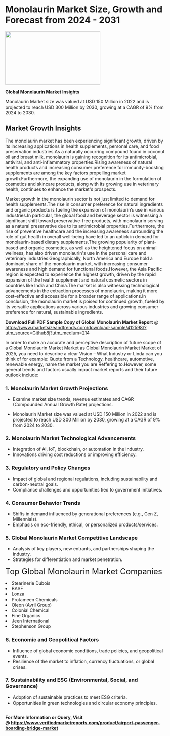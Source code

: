 <H1>Monolaurin Market Size, Growth and Forecast from 2024 - 2031</H1><img class="aligncenter size-medium wp-image-584254" src="https://thirdeyenews.in/wp-content/uploads/2024/09/Global-Market-Research-300x168.jpeg" alt="" width="300" height="168" /><p><strong>Global&nbsp;<a href="https://www.marketsizeandtrends.com/download-sample/412598/?utm_source=Github8j?utm_medium=214">Monolaurin Market</a> Insights</strong></p><p>Monolaurin Market size was valued at USD 150 Million in 2022 and is projected to reach USD 300 Million by 2030, growing at a CAGR of 9% from 2024 to 2030.</p><p><h2>Market Growth Insights</h2> <p>The monolaurin market has been experiencing significant growth, driven by its increasing applications in health supplements, personal care, and food preservation industries.As a naturally occurring compound found in coconut oil and breast milk, monolaurin is gaining recognition for its antimicrobial, antiviral, and anti-inflammatory properties.Rising awareness of natural health products and increasing consumer preference for immunity-boosting supplements are among the key factors propelling market growth.Furthermore, the expanding use of monolaurin in the formulation of cosmetics and skincare products, along with its growing use in veterinary health, continues to enhance the market's prospects.</p> <p>Market growth in the monolaurin sector is not just limited to demand for health supplements.The rise in consumer preference for natural ingredients and organic products is fueling the expansion of monolaurin’s use in various industries.In particular, the global food and beverage sector is witnessing a significant shift toward preservative-free products, with monolaurin serving as a natural preservative due to its antimicrobial properties.Furthermore, the rise of preventive healthcare and the increasing awareness surrounding the role of gut health in overall well-being have led to an uptick in demand for monolaurin-based dietary supplements.The growing popularity of plant-based and organic cosmetics, as well as the heightened focus on animal wellness, has also driven monolaurin's use in the personal care and veterinary industries.Geographically, North America and Europe hold a dominant share of the monolaurin market, with increasing consumer awareness and high demand for functional foods.However, the Asia Pacific region is expected to experience the highest growth, driven by the rapid expansion of the health supplement and natural cosmetic sectors in countries like India and China.The market is also witnessing technological advancements in the extraction processes of monolaurin, making it more cost-effective and accessible for a broader range of applications.In conclusion, the monolaurin market is poised for continued growth, fueled by its versatile applications across various industries and growing consumer preference for natural, sustainable ingredients.<p><span class=""><strong>Download Full PDF Sample Copy of Global Monolaurin Market Report</strong> @ <a href="https://www.marketsizeandtrends.com/download-sample/412598/?utm_source=Github8j?utm_medium=214" target="_blank">https://www.marketsizeandtrends.com/download-sample/412598/?utm_source=Github8j?utm_medium=214</a></span></p><p>In order to make an accurate and perceptive description of future scope of a Global&nbsp;Monolaurin Market Market as Global&nbsp;Monolaurin Market Market of 2025, you need to describe a clear Vision &ndash; What Industry or Linda can you think of for example: Quote from a Technology, healthcare, automotive, renewable energy, name the market you are Reffering to.However, some general trends and factors usually impact market reports and their future outlook include:</p><h3>1.&nbsp;<strong>Monolaurin Market Growth Projections</strong></h3><ul><li>Examine market size trends, revenue estimates and CAGR (Compounded Annual Growth Rate) projections.</li><li><p>Monolaurin Market size was valued at USD 150 Million in 2022 and is projected to reach USD 300 Million by 2030, growing at a CAGR of 9% from 2024 to 2030.</p></li></ul><h3>2.&nbsp;<strong>Monolaurin Market Technological Advancements</strong></h3><ul><li>Integration of AI, IoT, blockchain, or automation in the industry.</li><li>Innovations driving cost reductions or improving efficiency.</li></ul><h3>3.&nbsp;<strong>Regulatory and Policy Changes</strong></h3><ul><li>Impact of global and regional regulations, including sustainability and carbon-neutral goals.</li><li>Compliance challenges and opportunities tied to government initiatives.</li></ul><h3>4.&nbsp;<strong>Consumer Behavior Trends</strong></h3><ul><li>Shifts in demand influenced by generational preferences (e.g., Gen Z, Millennials).</li><li>Emphasis on eco-friendly, ethical, or personalized products/services.</li></ul><h3>5.&nbsp;<strong>Global Monolaurin Market Competitive Landscape</strong></h3><ul><li>Analysis of key players, new entrants, and partnerships shaping the industry.</li><li>Strategies for differentiation and market penetration.</li></ul><p data-pm-slice="1 1 []"><span style="color: inherit; font-family: inherit; font-size: 25px;">Top Global Monolaurin Market Companies</span></p><div class="" data-test-id=""><p><li>Stearinerie Dubois</li><li> BASF</li><li> Lonza</li><li> Protameen Chemicals</li><li> Oleon (Avril Group)</li><li> Colonial Chemical</li><li> Fine Organics</li><li> Jeen International</li><li> Stephenson Group</li></p></div><h3>6.&nbsp;<strong>Economic and Geopolitical Factors</strong></h3><ul><li>Influence of global economic conditions, trade policies, and geopolitical events.</li><li>Resilience of the market to inflation, currency fluctuations, or global crises.</li></ul><h3>7.&nbsp;<strong>Sustainability and ESG (Environmental, Social, and Governance)</strong></h3><ul><li>Adoption of sustainable practices to meet ESG criteria.</li><li>Opportunities in green technologies and circular economy principles.</li></ul><h2><strong style="font-size: 14px;">For More Information or Query, Visit @&nbsp;</strong><a style="background-color: #ffffff; font-size: 14px;" href="https://www.marketsizeandtrends.com/report/monolaurin-market/" target="_blank">https://www.verifiedmarketreports.com/product/airport-passenger-boarding-bridge-market</a></h2>